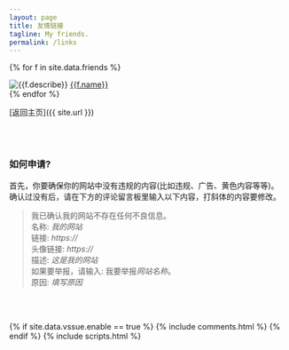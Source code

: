 ```yaml
---
layout: page
title: 友情链接
tagline: My friends.
permalink: /links
---
```


{% for f in site.data.friends %}
<div class="link-chip">
 <img alt="{{f.describe}}" src="{{f.image}}" class="link-chip-icon">
 <a title="{{f.describe}}" target="_blank" class="link-chip-title" href="{{f.url}}">{{f.name}}</a>
</div>
{% endfor %}

[返回主页]({{ site.url }})

<br><br>

### 如何申请?
首先，你要确保你的网站中没有违规的内容(比如违规、广告、黄色内容等等)。  
确认过没有后，请在下方的评论留言板里输入以下内容，打斜体的内容要修改。
> 我已确认我的网站不存在任何不良信息。  
> 名称: *我的网站*  
> 链接: *https://*  
> 头像链接: *https://*  
> 描述: *这是我的网站*  
如果要举报，请输入:
> 我要举报*网站名称*。  
> 原因: *填写原因*  

<br><br>

{% if site.data.vssue.enable  == true %}
  {% include comments.html %}
{% endif %}
{% include scripts.html %}
